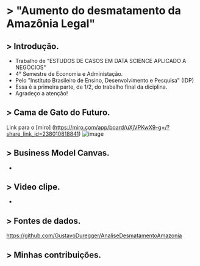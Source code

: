 # > "Aumento do desmatamento da Amazônia Legal"

## > Introdução.

- Trabalho de "ESTUDOS DE CASOS EM DATA SCIENCE APLICADO A NEGÓCIOS"
- 4° Semestre de Economia e Administação.
- Pelo "Instituto Brasileiro de Ensino, Desenvolvimento e Pesquisa" (IDP)
- Essa é a primeira parte, de 1/2, do trabalho final da diciplina.
- Agradeço a atenção!

## > Cama de Gato do Futuro.
Link para o [miro]
(https://miro.com/app/board/uXjVPKwX9-g=/?share_link_id=238010818841)
![image](https://user-images.githubusercontent.com/116168402/197538608-7479f4ba-0ecc-4288-87e7-fc07d3110fd9.png)



## > Business Model Canvas.
-

## > Video clipe.
-

## > Fontes de dados.

https://github.com/GustavoDuregger/AnaliseDesmatamentoAmazonia

## > Minhas contribuições.
